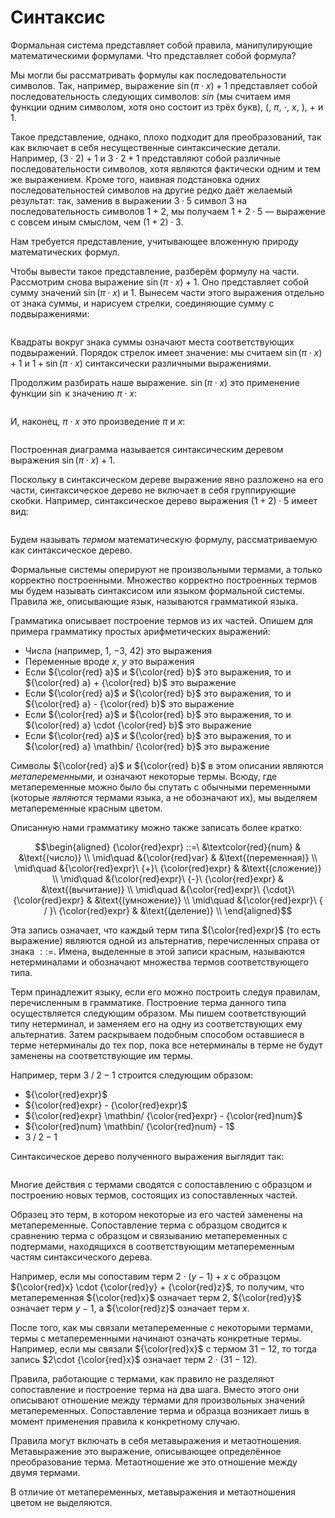 # Синтаксис

Формальная система представляет собой правила, манипулирующие математическими формулами. Что представляет собой формула?

Мы могли бы рассматривать формулы как последовательности символов. Так, например, выражение $\sin(\pi\cdot x) + 1$ представляет собой последовательность следующих символов: $sin$ (мы считаем имя функции одним символом, хотя оно состоит из трёх букв), $($, $\pi$, $\cdot$, $x$, $)$, $+$ и $1$.

Такое представление, однако, плохо подходит для преобразований, так как включает в себя несущественные синтаксические детали. Например, $(3\cdot 2) + 1$ и $3\cdot 2 + 1$ представляют собой различные последовательности символов, хотя являются фактически одним и тем же выражением. Кроме того, наивная подстановка одних последовательностей символов на другие редко даёт желаемый результат: так, заменив в выражении $3\cdot 5$ символ $3$ на последовательность символов $1+2$, мы получаем $1 + 2\cdot 5$ — выражение с совсем иным смыслом, чем $(1+2)\cdot 3$.

Нам требуется представление, учитывающее вложенную природу математических формул.

Чтобы вывести такое представление, разберём формулу на части. Рассмотрим снова выражение $\sin(\pi\cdot x) + 1$. Оно представляет собой сумму значений $\sin(\pi\cdot x)$ и $1$. Вынесем части этого выражения отдельно от знака суммы, и нарисуем стрелки, соединяющие сумму с подвыражениями:

```{figure} /_img/syn1.svg
```

Квадраты вокруг знака суммы означают места соответствующих подвыражений. Порядок стрелок имеет значение: мы считаем $\sin(\pi\cdot x) + 1$ и $1 + \sin(\pi\cdot x)$ синтаксически различными выражениями.

Продолжим разбирать наше выражение. $\sin(\pi\cdot x)$ это применение функции $\sin$ к значению $\pi\cdot x$:

```{figure} /_img/syn2.svg
```

И, наконец, $\pi\cdot x$ это произведение $\pi$ и $x$:

```{figure} /_img/syn3.svg
```

Построенная диаграмма называется синтаксическим деревом выражения $\sin(\pi\cdot x) + 1$.

Поскольку в синтаксическом дереве выражение явно разложено на его части, синтаксическое дерево не включает в себя группирующие скобки. Например, синтаксическое дерево выражения $(1+2) \cdot 5$ имеет вид:

```{figure} /_img/syn4.svg
```

Будем называть *термом* математическую формулу, рассматриваемую как синтаксическое дерево.

Формальные системы оперируют не произвольными термами, а только корректно построенными. Множество корректно построенных термов мы будем называть синтаксисом или языком формальной системы. Правила же, описывающие язык, называются грамматикой языка.

Грамматика описывает построение термов из их частей. Опишем для примера грамматику простых арифметических выражений:

- Числа (например, $1$, $-3$, $42$) это выражения
- Переменные вроде $x$, $y$ это выражения
- Если ${\color{red} a}$ и ${\color{red} b}$ это выражения, то и ${\color{red} a} + {\color{red} b}$
это выражение
- Если ${\color{red} a}$ и ${\color{red} b}$ это выражения, то и ${\color{red} a} - {\color{red} b}$ это выражение
- Если ${\color{red} a}$ и ${\color{red} b}$ это выражения, то и ${\color{red} a} \cdot {\color{red} b}$ это выражение
- Если ${\color{red} a}$ и ${\color{red} b}$ это выражения, то и ${\color{red} a} \mathbin/ {\color{red} b}$
это выражение

Символы ${\color{red} a}$ и ${\color{red} b}$ в этом описании являются *метапеременными,* и означают некоторые термы. Всюду, где метапеременные можно было бы спутать с обычными переменными (которые *являются* термами языка, а не обозначают их), мы выделяем метапеременные красным цветом.

Описанную нами грамматику можно также записать более кратко:

$$\begin{aligned}
{\color{red}expr} ::=\ &\textcolor{red}{num} & &\text{(число)} \\
\mid\quad &{\color{red}var} & &\text{(переменная)} \\
\mid\quad &{\color{red}expr}\ {+}\ {\color{red}expr} & &\text{(сложение)} \\
\mid\quad &{\color{red}expr}\ {-}\ {\color{red}expr} & &\text{(вычитание)} \\
\mid\quad &{\color{red}expr}\ {\cdot}\ {\color{red}expr} & &\text{(умножение)} \\
\mid\quad &{\color{red}expr}\ { / }\ {\color{red}expr} & &\text{(деление)} \\
\end{aligned}$$

Эта запись означает, что каждый терм типа ${\color{red}expr}$ (то есть выражение) являются одной из альтернатив, перечисленных справа от знака $::=$. Имена, выделенные в этой записи красным, называются нетерминалами и обозначают множества термов соответствующего типа.

Терм принадлежит языку, если его можно построить следуя правилам, перечисленным в грамматике. Построение терма данного типа осуществляется следующим образом. Мы пишем соответствующий типу нетерминал, и заменяем его на одну из соответствующих ему альтернатив. Затем раскрываем подобным способом оставшиеся в терме нетерминалы до тех пор, пока все нетерминалы в терме не будут заменены на соответствующие им термы.

Например, терм $3\mathbin/2 - 1$ строится следующим образом:

- ${\color{red}expr}$
- ${\color{red}expr} - {\color{red}expr}$
- ${\color{red}expr} \mathbin/ {\color{red}expr} - {\color{red}num}$
- ${\color{red}num} \mathbin/ {\color{red}num} - 1$
- $3 \mathbin/ 2 - 1$

Синтаксическое дерево полученного выражения выглядит так:

```{figure} /_img/syn5.svg
```

Многие действия с термами сводятся с сопоставлению с образцом и построению новых термов, состоящих из сопоставленных частей.

Образец это терм, в котором некоторые из его частей заменены на метапеременные. Сопоставление терма с образцом сводится к сравнению терма с образцом и связыванию метапеременных с подтермами, находящихся в соответствующим метапеременным частям синтаксического дерева.

Например, если мы сопоставим терм $2\cdot(y-1) + x$ с образцом ${\color{red}x} \cdot {\color{red}y} + {\color{red}z}$, то получим, что метапеременная ${\color{red}x}$ означает терм $2$, ${\color{red}y}$ означает терм $y-1$, а ${\color{red}z}$ означает терм $x$.

После того, как мы связали метапеременные с некоторыми термами, термы с метапеременными начинают означать конкретные термы. Например, если мы связали ${\color{red}x}$ с термом $31 - 12$, то тогда запись $2\cdot {\color{red}x}$ означает терм $2 \cdot (31-12)$.

Правила, работающие с термами, как правило не разделяют сопоставление и построение терма на два шага. Вместо этого они описывают отношение между термами для произвольных значений метапеременных. Сопоставление терма и образца возникает лишь в момент применения правила к конкретному случаю.

Правила могут включать в себя метавыражения и метаотношения. Метавыражение это выражение, описывающее определённое преобразование терма. Метаотношение же это отношение между двумя термами.

В отличие от метапеременных, метавыражения и метаотношения цветом не выделяются.
